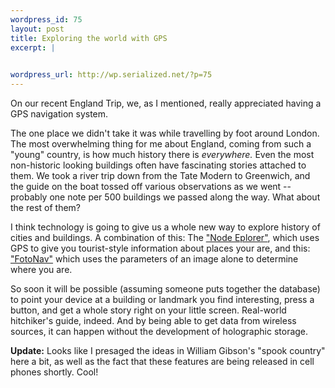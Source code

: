 ```yaml
--- 
wordpress_id: 75
layout: post
title: Exploring the world with GPS
excerpt: |
  

wordpress_url: http://wp.serialized.net/?p=75
---
```

On our recent England Trip, we, as I mentioned, really appreciated having a GPS navigation system.

The one place we didn't take it was while travelling by foot around London. The most overwhelming thing for me about England, coming from such a "young" country, is how much history there is <i>everywhere.</i> Even the most non-historic looking buildings often have fascinating stories attached to them. We took a river trip down from the Tate Modern to Greenwich, and the guide on the boat tossed off various observations as we went -- probably one note per 500 buildings we passed along the way. What about the rest of them?

<p>I think technology is going to give us a whole new way to explore history of cities and buildings.
A combination of this: The <a href="http://www.engadget.com/entry/1234000013052686/">"Node Eplorer"</a>, which uses GPS to give you tourist-style information about places your are, and this: <a href="http://www.msmobiles.com/o/news/00162.html">"FotoNav"</a> which uses the parameters of an image alone to determine where you are.</p>

So soon it will be possible (assuming someone puts together the database) to point your device at a building or landmark you find interesting, press a button, and get a whole story right on your little screen. Real-world hitchiker's guide, indeed. And by being able to get data from wireless sources, it can happen without the development of holographic storage.

**Update:** Looks like I presaged the ideas in William Gibson's "spook country" here a bit, as well as the fact that these features are being released in cell phones shortly. Cool!
